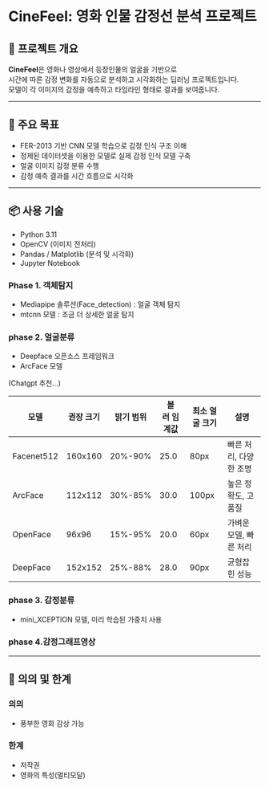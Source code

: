 
# CineFeel: 영화 인물 감정선 분석 프로젝트

## 🎯 프로젝트 개요

**CineFeel**은 영화나 영상에서 등장인물의 얼굴을 기반으로  
시간에 따른 감정 변화를 자동으로 분석하고 시각화하는 딥러닝 프로젝트입니다.  
모델이 각 이미지의 감정을 예측하고 타임라인 형태로 결과를 보여줍니다.

---

## 🧠 주요 목표

- FER-2013 기반 CNN 모델 학습으로 감정 인식 구조 이해
- 정제된 데이터셋을 이용한 모델로 실제 감정 인식 모델 구축
- 얼굴 이미지 감정 분류 수행
- 감정 예측 결과를 시간 흐름으로 시각화

---

## 📦 사용 기술

- Python 3.11
- OpenCV (이미지 전처리)
- Pandas / Matplotlib (분석 및 시각화)
- Jupyter Notebook


### Phase 1. 객체탐지

 - Mediapipe 솔루션(Face_detection) : 얼굴 객체 탐지
 - mtcnn 모델 : 조금 더 상세한 얼굴 탐지

### phase 2. 얼굴분류

- Deepface 오픈소스 프레임워크
- ArcFace 모델


(Chatgpt 추천...)

| 모델         | 권장 크기   | 밝기 범위   | 블러 임계값 | 최소 얼굴 크기 | 설명            |
| ---------- | ------- | ------- | ------ | -------- | ------------- |
| Facenet512 | 160x160 | 20%-90% | 25.0   | 80px     | 빠른 처리, 다양한 조명 |
| ArcFace    | 112x112 | 30%-85% | 30.0   | 100px    | 높은 정확도, 고품질   |
| OpenFace   | 96x96   | 15%-95% | 20.0   | 60px     | 가벼운 모델, 빠른 처리 |
| DeepFace   | 152x152 | 25%-88% | 28.0   | 90px     | 균형잡힌 성능       |

### phase 3. 감정분류
- mini_XCEPTION 모델, 미리 학습된 가중치 사용 


### phase 4.감정그래프영상


---

## 📌 의의 및 한계

### 의의
- 풍부한 영화 감상 가능

### 한계
- 저작권
- 영화의 특성(멀티모달)

